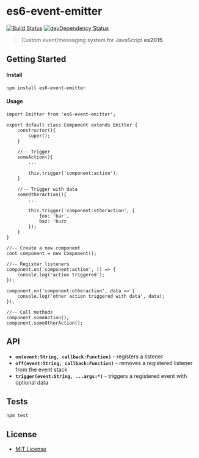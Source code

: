 # es6-event-emitter
[![Build Status](https://travis-ci.org/JFusco/es6-event-emitter.svg?branch=master)](https://travis-ci.org/JFusco/es6-event-emitter)
[![devDependency Status](https://david-dm.org/JFusco/es6-event-emitter/dev-status.svg)](https://david-dm.org/JFusco/es6-event-emitter#info=devDependencies)

> Custom event/messaging system for JavaScript **es2015**.

## Getting Started ##

#### Install
```
npm install es6-event-emitter
```

#### Usage
```
import Emitter from 'es6-event-emitter';

export default class Component extends Emitter {
	constructor(){
		super();
	}
	
	//-- Trigger
	someAction(){
		...
	
		this.trigger('component:action');
	}
	
	//-- Trigger with data
	someOtherAction(){
		...
	
        this.trigger('component:otheraction', {
            foo: 'bar',
            baz: 'buzz
        });
    }
}

//-- Create a new component
cont component = new Component();

//-- Register listeners
component.on('component:action', () => {
	console.log('action triggered');
});

component.on('component:otheraction', data => {
	console.log('other action triggered with data', data);
});

//-- Call methods
component.someAction();
component.someOtherAction();
```

## API ##
* **`on(event:String, callback:Function)`** - registers a listener
* **`off(event:String, callback:Function)`** - removes a registered listener from the event stack
* **`trigger(event:String, ...args:*)`** - triggers a registered event with optional data

## Tests ##
```
npm test
```

## License ##

 * [MIT License](http://www.opensource.org/licenses/mit-license.php)